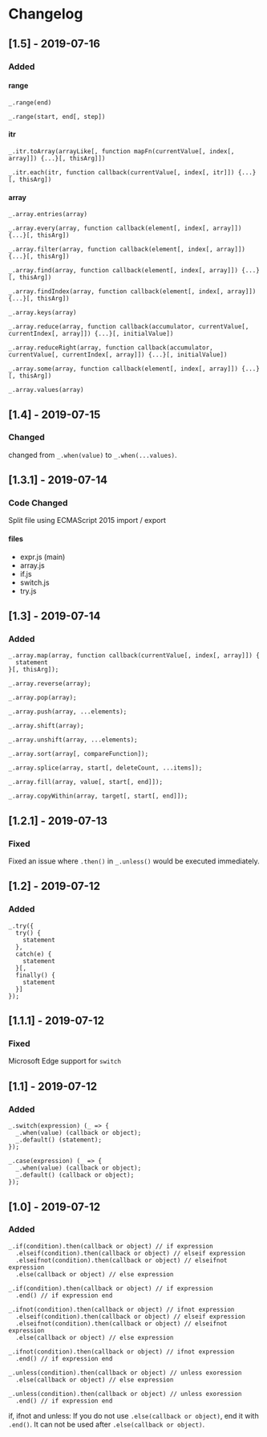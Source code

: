 # Changelog
## [1.5] - 2019-07-16
### Added
#### range
```
_.range(end)
```

```
_.range(start, end[, step])
```

#### itr
```
_.itr.toArray(arrayLike[, function mapFn(currentValue[, index[, array]]) {...}[, thisArg]])
```

```
_.itr.each(itr, function callback(currentValue[, index[, itr]]) {...}[, thisArg])
```

#### array
```
_.array.entries(array)
```

```
_.array.every(array, function callback(element[, index[, array]]) {...}[, thisArg])
```

```
_.array.filter(array, function callback(element[, index[, array]]) {...}[, thisArg])
```

```
_.array.find(array, function callback(element[, index[, array]]) {...}[, thisArg])
```

```
_.array.findIndex(array, function callback(element[, index[, array]]) {...}[, thisArg])
```

```
_.array.keys(array)
```

```
_.array.reduce(array, function callback(accumulator, currentValue[, currentIndex[, array]]) {...}[, initialValue])
```

```
_.array.reduceRight(array, function callback(accumulator, currentValue[, currentIndex[, array]]) {...}[, initialValue])
```

```
_.array.some(array, function callback(element[, index[, array]]) {...}[, thisArg])
```

```
_.array.values(array)
```

## [1.4] - 2019-07-15
### Changed

changed from `_.when(value)` to `_.when(...values)`.

## [1.3.1] - 2019-07-14
### Code Changed

Split file using ECMAScript 2015 import / export
#### files
- expr.js (main)
- array.js
- if.js
- switch.js
- try.js

## [1.3] - 2019-07-14
### Added

```
_.array.map(array, function callback(currentValue[, index[, array]]) {
  statement
}[, thisArg]);
```

```
_.array.reverse(array);
```

```
_.array.pop(array);
```

```
_.array.push(array, ...elements);
```

```
_.array.shift(array);
```

```
_.array.unshift(array, ...elements);
```

```
_.array.sort(array[, compareFunction]);
```

```
_.array.splice(array, start[, deleteCount, ...items]);
```

```
_.array.fill(array, value[, start[, end]]);
```

```
_.array.copyWithin(array, target[, start[, end]]);
```


## [1.2.1] - 2019-07-13
### Fixed

Fixed an issue where `.then()` in `_.unless()` would be executed immediately.

## [1.2] - 2019-07-12
### Added

```
_.try({
  try() {
    statement
  },
  catch(e) {
    statement
  }[,
  finally() {
    statement
  }]
});
```

## [1.1.1] - 2019-07-12
### Fixed

Microsoft Edge support for `switch`

## [1.1] - 2019-07-12
### Added

```
_.switch(expression) (_ => {
  _.when(value) (callback or object);
  _.default() (statement);
});
```

```
_.case(expression) (_ => {
  _.when(value) (callback or object);
  _.default() (callback or object);
});
```

## [1.0] - 2019-07-12
### Added

```
_.if(condition).then(callback or object) // if expression
  .elseif(condition).then(callback or object) // elseif expression
  .elseifnot(condition).then(callback or object) // elseifnot expression
  .else(callback or object) // else expression
```

```
_.if(condition).then(callback or object) // if expression
  .end() // if expression end
```

```
_.ifnot(condition).then(callback or object) // ifnot expression
  .elseif(condition).then(callback or object) // elseif expression
  .elseifnot(condition).then(callback or object) // elseifnot expression
  .else(callback or object) // else expression
```

```
_.ifnot(condition).then(callback or object) // ifnot expression
  .end() // if expression end
```

```
_.unless(condition).then(callback or object) // unless exoression
  .else(callback or object) // else expression
```

```
_.unless(condition).then(callback or object) // unless exoression
  .end() // if expression end
```
  
if, ifnot and unless:
If you do not use `.else(callback or object)`, end it with `.end()`. It can not be used after `.else(callback or object)`.
